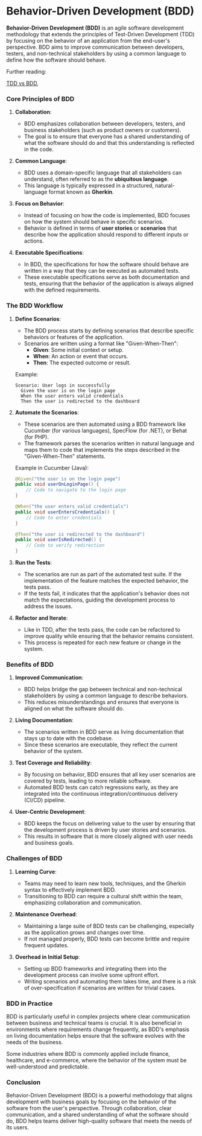 Behavior-Driven Development (BDD)
===

**Behavior-Driven Development (BDD)** is an agile software development methodology that extends the principles of Test-Driven Development (TDD) by focusing on the behavior of an application from the end-user's perspective. BDD aims to improve communication between developers, testers, and non-technical stakeholders by using a common language to define how the software should behave.

Further reading:

[TDD vs BDD](./tdd_vs_bdd.md),

### Core Principles of BDD

1. **Collaboration**:
   - BDD emphasizes collaboration between developers, testers, and business stakeholders (such as product owners or customers).
   - The goal is to ensure that everyone has a shared understanding of what the software should do and that this understanding is reflected in the code.

2. **Common Language**:
   - BDD uses a domain-specific language that all stakeholders can understand, often referred to as the **ubiquitous language**.
   - This language is typically expressed in a structured, natural-language format known as **Gherkin**.

3. **Focus on Behavior**:
   - Instead of focusing on how the code is implemented, BDD focuses on how the system should behave in specific scenarios.
   - Behavior is defined in terms of **user stories** or **scenarios** that describe how the application should respond to different inputs or actions.

4. **Executable Specifications**:
   - In BDD, the specifications for how the software should behave are written in a way that they can be executed as automated tests.
   - These executable specifications serve as both documentation and tests, ensuring that the behavior of the application is always aligned with the defined requirements.

### The BDD Workflow

1. **Define Scenarios**:
   - The BDD process starts by defining scenarios that describe specific behaviors or features of the application.
   - Scenarios are written using a format like "Given-When-Then":
     - **Given**: Some initial context or setup.
     - **When**: An action or event that occurs.
     - **Then**: The expected outcome or result.

   Example:
   ```gherkin
   Scenario: User logs in successfully
     Given the user is on the login page
     When the user enters valid credentials
     Then the user is redirected to the dashboard
   ```

2. **Automate the Scenarios**:
   - These scenarios are then automated using a BDD framework like Cucumber (for various languages), SpecFlow (for .NET), or Behat (for PHP).
   - The framework parses the scenarios written in natural language and maps them to code that implements the steps described in the "Given-When-Then" statements.

   Example in Cucumber (Java):
   ```java
   @Given("the user is on the login page")
   public void userOnLoginPage() {
       // Code to navigate to the login page
   }

   @When("the user enters valid credentials")
   public void userEntersCredentials() {
       // Code to enter credentials
   }

   @Then("the user is redirected to the dashboard")
   public void userIsRedirected() {
       // Code to verify redirection
   }
   ```

3. **Run the Tests**:
   - The scenarios are run as part of the automated test suite. If the implementation of the feature matches the expected behavior, the tests pass.
   - If the tests fail, it indicates that the application's behavior does not match the expectations, guiding the development process to address the issues.

4. **Refactor and Iterate**:
   - Like in TDD, after the tests pass, the code can be refactored to improve quality while ensuring that the behavior remains consistent.
   - This process is repeated for each new feature or change in the system.

### Benefits of BDD

1. **Improved Communication**:
   - BDD helps bridge the gap between technical and non-technical stakeholders by using a common language to describe behaviors.
   - This reduces misunderstandings and ensures that everyone is aligned on what the software should do.

2. **Living Documentation**:
   - The scenarios written in BDD serve as living documentation that stays up to date with the codebase.
   - Since these scenarios are executable, they reflect the current behavior of the system.

3. **Test Coverage and Reliability**:
   - By focusing on behavior, BDD ensures that all key user scenarios are covered by tests, leading to more reliable software.
   - Automated BDD tests can catch regressions early, as they are integrated into the continuous integration/continuous delivery (CI/CD) pipeline.

4. **User-Centric Development**:
   - BDD keeps the focus on delivering value to the user by ensuring that the development process is driven by user stories and scenarios.
   - This results in software that is more closely aligned with user needs and business goals.

### Challenges of BDD

1. **Learning Curve**:
   - Teams may need to learn new tools, techniques, and the Gherkin syntax to effectively implement BDD.
   - Transitioning to BDD can require a cultural shift within the team, emphasizing collaboration and communication.

2. **Maintenance Overhead**:
   - Maintaining a large suite of BDD tests can be challenging, especially as the application grows and changes over time.
   - If not managed properly, BDD tests can become brittle and require frequent updates.

3. **Overhead in Initial Setup**:
   - Setting up BDD frameworks and integrating them into the development process can involve some upfront effort.
   - Writing scenarios and automating them takes time, and there is a risk of over-specification if scenarios are written for trivial cases.

### BDD in Practice

BDD is particularly useful in complex projects where clear communication between business and technical teams is crucial. It is also beneficial in environments where requirements change frequently, as BDD's emphasis on living documentation helps ensure that the software evolves with the needs of the business.

Some industries where BDD is commonly applied include finance, healthcare, and e-commerce, where the behavior of the system must be well-understood and predictable.

### Conclusion

Behavior-Driven Development (BDD) is a powerful methodology that aligns development with business goals by focusing on the behavior of the software from the user's perspective. Through collaboration, clear communication, and a shared understanding of what the software should do, BDD helps teams deliver high-quality software that meets the needs of its users.
